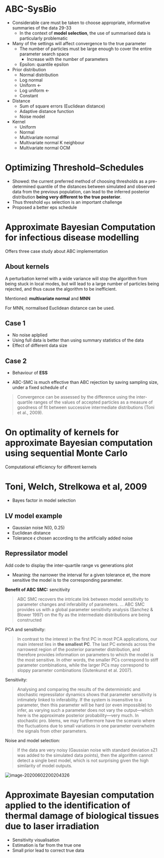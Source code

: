 # ABC-SysBio

-   Considerable care must be taken to choose appropriate, informative summaries of the data 29-33
    -   In the context of **model selection**, the use of summarised data is particularly problematic
-   Many of the settings will affect convergence to the true parameter
    -   The number of particles must be large enough to cover the entire parameter search space
        -   Increase with the number of parameters
    -   Epsilon: quantile epsilon
-   Prior distribution
    -   Normal distribution
    -   Log normal
    -   Uniform <-
    -   Log uniform <-
    -   Constant
-   Distance 
    -   Sum of square errors (Euclidean distance)
    -   Adaptive distance function
    -   Noise model
-   Kernel 
    -   Uniform
    -   Normal
    -   Multivariate normal
    -   Multivariate normal K neighbour
    -   Multivariate normal OCM

# Optimizing Threshold–Schedules

-   Showed: the current preferred method of choosing thresholds as a pre-determined quantile of the distances between simulated and observed data from the previous population, can lead to the inferred posterior distribution **being very different to the true posterior**.
-   Thus threshold `eps` selection is an important challenge
-   Proposed a better eps schedule

# Approximate Bayesian Computation for infectious disease modelling

Offers three case study about ABC implementation 

## About kernels

A perturbation kernel with a wide variance will stop the algorithm from being stuck in local modes, but will lead to a large number of particles being rejected, and thus cause the algorithm to be inefficient. 

Mentioned: **multivariate normal** and **MNN**

For MNN, normalised Euclidean distance can be used.

## Case 1

-   No noise aplplied
-   Using full data is better than using summary statistics of the data
-   Effect of different data size

## Case 2

-   Behaviour of **ESS**

-   ABC-SMC is much effective than ABC rejection by saving sampling size, under a fixed schedule of $\epsilon$

>   Convergence can be assessed by the difference using the inter-quartile ranges of the values of accepted particles as a measure of goodness of fit between successive intermediate distributions (Toni et al., 2009).

# On optimality of kernels for approximate Bayesian computation using sequential Monte Carlo

Computational efficiency for different kernels

# Toni, Welch, Strelkowa et al, 2009

-   Bayes factor in model selection

## LV model example

-   Gaussian noise N(0, 0.25)
-   Euclidean distance
-   Tolerance $\epsilon$ chosen according to the artificially added noise

## Repressilator model

Add code to display the inter-quartile range vs generations plot

-   Meaning: the narrower the interval for a given tolerance et, the more sensitive the model is to the corresponding parameter.

**Benefit of ABC SMC:** sencitivity

>   ABC SMC recovers the intricate link between model sensitivity to parameter changes and inferability of parameters. … ABC SMC provides us with a global parameter sensitivity analysis (Sanchez & Blower 1997) on the fly as the intermediate distributions are being constructed

PCA and sensitivity:

>   In contrast to the interest in the first PC in most PCA applications, our main interest lies in **the smallest PC**. The last PC extends across the narrowest region of the posterior parameter distribution, and therefore provides information on parameters to which the model is the most sensitive. In other words, the smaller PCs correspond to stiff parameter combinations, while the larger PCs may correspond to sloppy parameter combinations (Gutenkunst et al. 2007).

Sensitivity:

>   Analysing and comparing the results of the deterministic and stochastic repressilator dynamics shows that parameter sensitivity is intimately linked to inferability. If the system is insensitive to a parameter, then this parameter will be hard (or even impossible) to infer, as varying such a parameter does not vary the output—which here is the approximate posterior probability—very much. In stochastic pro.           blems, we may furthermore have the scenario where the fluctuations due to small variations in one parameter overwhelm the signals from other parameters.

Noise and model selection: 

>   If the data are very noisy (Gaussian noise with standard deviation sZ1 was added to the simulated data points), then the algorithm cannot detect a single best model, which is not surprising given the high similarity of model outputs.

![image-20200602200204326](https://i.imgur.com/MjdodYN.png)

# Approximate Bayesian computation applied to the identification of thermal damage of biological tissues due to laser irradiation

-   Sensitivity visualisation
-   Estimation is far from the true one
-   Small prior lead to correct true data